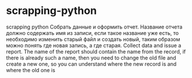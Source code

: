 # scrapping-python
scrapping python
Собрать данные и оформить отчет. Название отчета должно содержать имя из записи, если такое название уже есть, то необходимо изменить старый файл и создать новый, таким образом можно понять где новая запись, а где старая. Collect data and issue a report. The name of the report should contain the name from the record, if there is already such a name, then you need to change the old file and create a new one, so you can understand where the new record is and where the old one is 
